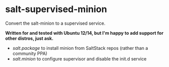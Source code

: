 # salt-supervised-minion
Convert the salt-minion to a supervised service.

**Written for and tested with Ubuntu 12/14, but I'm happy to add support for
other distros, just ask.**

* *salt.package* to install minion from SaltStack repos (rather than a community
  PPA)
* *salt.minion* to configure supervisor and disable the init.d service

